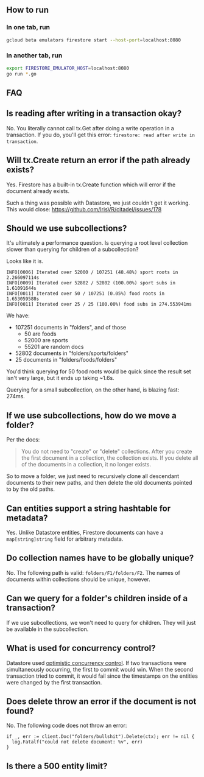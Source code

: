 ## How to run

### In one tab, run
```bash
gcloud beta emulators firestore start --host-port=localhost:8080
```

### In another tab, run
```bash
export FIRESTORE_EMULATOR_HOST=localhost:8080
go run *.go
``` 

## FAQ

## Is reading after writing in a transaction okay?
No. You literally cannot call tx.Get after doing a write operation in a transaction.
If you do, you'll get this error: `firestore: read after write in transaction`.

## Will tx.Create return an error if the path already exists?
Yes. Firestore has a built-in tx.Create function 
which will error if the document already exists.

Such a thing was possible with Datastore, we just couldn't get it working.
This would close: https://github.com/IrisVR/citadel/issues/178

## Should we use subcollections?
It's ultimately a performance question.
Is querying a root level collection slower than querying for children of a subcollection?

Looks like it is.

```
INFO[0006] Iterated over 52000 / 107251 (48.48%) sport roots in 2.266097114s 
INFO[0009] Iterated over 52802 / 52802 (100.00%) sport subs in 1.61091644s 
INFO[0011] Iterated over 50 / 107251 (0.05%) food roots in 1.653059588s 
INFO[0011] Iterated over 25 / 25 (100.00%) food subs in 274.553941ms
```

We have:
- 107251 documents in "folders", and of those
  - 50 are foods
  - 52000 are sports
  - 55201 are random docs
- 52802 documents in "folders/sports/folders"
- 25 documents in "folders/foods/folders"

You'd think querying for 50 food roots would be quick since the result set
isn't very large, but it ends up taking ~1.6s.

Querying for a small subcollection, on the other hand, is blazing fast: 274ms.

## If we use subcollections, how do we move a folder?
Per the docs:
> You do not need to "create" or "delete" collections. 
After you create the first document in a collection, 
the collection exists. If you delete all of the documents 
in a collection, it no longer exists.

So to move a folder, we just need to recursively clone all descendant documents
to their new paths, and then delete the old documents pointed to by the old paths.

## Can entities support a string hashtable for metadata?
Yes. Unlike Datastore entities, Firestore documents can have a 
`map[string]string` field for arbitrary metadata.

## Do collection names have to be globally unique?
No. The following path is valid: `folders/F1/folders/F2`.
The names of documents within collections should be unique, however.

## Can we query for a folder's children inside of a transaction?
If we use subcollections, we won't need to query for children.
They will just be available in the subcollection.

## What is used for concurrency control?
Datastore used [optimistic concurrency control](https://en.wikipedia.org/wiki/Optimistic_concurrency_control).
If two transactions were simultaneously occurring, the first to commit would win.
When the second transaction tried to commit, it would fail since the timestamps 
on the entities were changed by the first transaction.

## Does delete throw an error if the document is not found?
No. The following code does not throw an error:
```golang
if _, err := client.Doc("folders/bullshit").Delete(ctx); err != nil {
  log.Fatalf("could not delete document: %v", err)
}
```

## Is there a 500 entity limit?